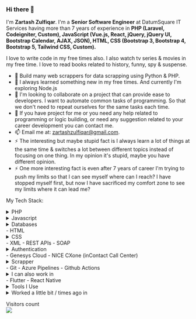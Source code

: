 ### Hi there 👋

I'm **Zartash Zulfiqar**. I'm a **Senior Software Engineer** at DatumSquare IT Services having more than 7 years of experience in **PHP (Laravel, Codeigniter, Custom), JavaScript (Vue.js, React, jQuery, jQuery UI, Bootstrap Calendar, AJAX, JSON), HTML, CSS (Bootstrap 3, Bootstrap 4, Bootstrap 5, Tailwind CSS, Custom).**

I love to write code in my free times also. I also watch tv series & movies in my free time. I love to read books related to history, funny, spy & suspense. 

- 🔭 Build many web scrappers for data scrapping using Python & PHP.
- 🌱 I always learned something new in my free times. And currently I'm exploring Node.js
- 👯 I'm looking to collaborate on a project that can provide ease to developers. I want to automate common tasks of programming. So that we don't need to repeat ourselves for the same tasks each time.
- 💬 If you have project for me or you need any help related to programming or logic building, or need any suggestion related to your career development you can contact me.
- 📫 Email me at: [zartashzulfiqar@gmail.com](mailto:zartashzulfiqar@gmail.com).
- ⚡ The interesting but maybe stupid fact is I always learn a lot of things at the same time & switches a lot between different topics instead of focusing on one thing. In my opinion it's stupid, maybe you have different opinion.
-  ⚡ One more interesting fact is even after 7 years of career I'm trying to push my limits so that I can see myself where can I reach? I have stopped myself first, but now I have sacrificed my comfort zone to see my limits where it can lead me?

My Tech Stack:
<details>
  <summary>PHP</summary>
  - Custom
  - Laravel
  - Codeigniter
</details>

<details>
  <summary>Javascript</summary>
  - Vue.js
  - React
  - jQuery
  - jQuery UI
  - Bootstrap Calendar
  - Custom Calendar Plugin
  - Ajax
  - JSON
  - Node.js
</details>

<details>
  <summary>Databases</summary>
  - MySQL
  - SQLite
  - MongoDB
</details>
- HTML
<details>
  <summary>CSS</summary>
  - Custom
  - Bootstrap 3-5
  - Tailwind CSS
</details>
- XML
- REST APIs
- SOAP
<details>
  <summary>Authentication</summary>
  - Basic
  - Token Based
  - Oauth
  - Oauth 2
</details>
- Genesys Cloud
- NICE CXone (inContact Call Center)
<details>
  <summary>Scrapper</summary>
  - Python
  - PHP
  - Javascript
</details>
- Git
- Azure Pipelines
- Github Actions

<details>
  <summary>I can also work in<summary>
  - Flutter
  - React Native
</details>
    
<details>
  <summary>Tools I Use</summary>
  - Laragon
  - VS Code
  - Google Chrome
  - ConEmu
  - Cmder
</details>
    
<details>
  <summary>Worked a little bit / times ago in</summary>
  - Yii2
  - VB.NET
  - Wordpress
</details>

<p>
  Visitors count<br>
  <img src="https://profile-counter.glitch.me/zeeforum/count.svg" />
</p>
